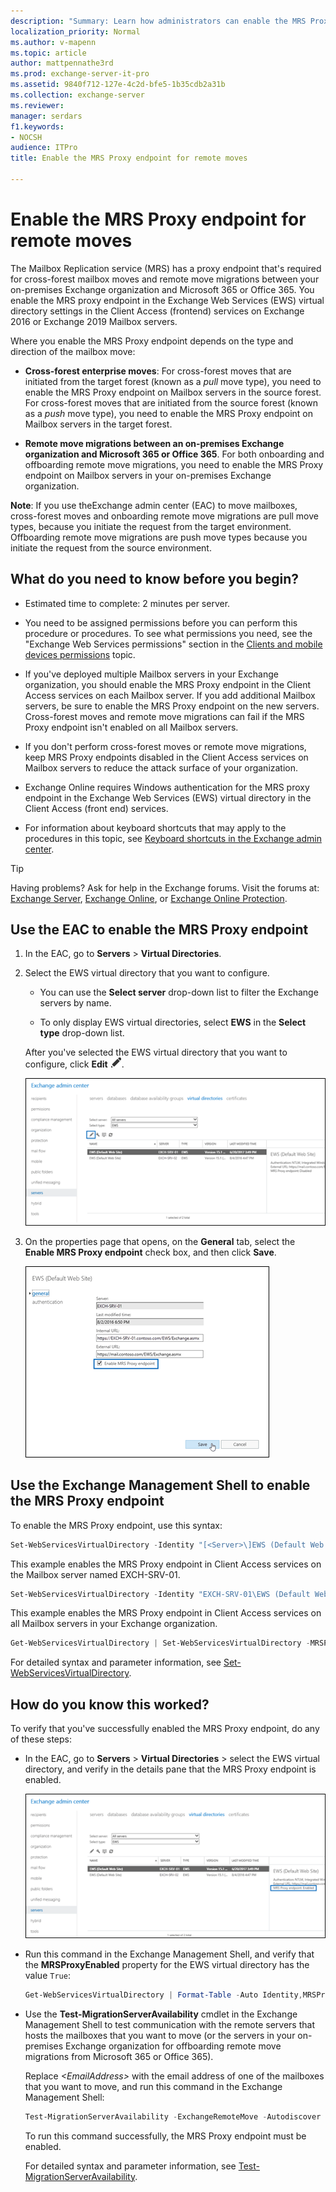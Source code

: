 ```yaml
---
description: "Summary: Learn how administrators can enable the MRS Proxy endpoint that's required for on-premises Exchange Server mailbox moves between Active Directory forests, Microsoft 365, or Office 365."
localization_priority: Normal
ms.author: v-mapenn
ms.topic: article
author: mattpennathe3rd
ms.prod: exchange-server-it-pro
ms.assetid: 9840f712-127e-4c2d-bfe5-1b35cdb2a31b
ms.collection: exchange-server
ms.reviewer:
manager: serdars
f1.keywords:
- NOCSH
audience: ITPro
title: Enable the MRS Proxy endpoint for remote moves

---
```


# Enable the MRS Proxy endpoint for remote moves

The Mailbox Replication service (MRS) has a proxy endpoint that's required for cross-forest mailbox moves and remote move migrations between your on-premises Exchange organization and Microsoft 365 or Office 365. You enable the MRS proxy endpoint in the Exchange Web Services (EWS) virtual directory settings in the Client Access (frontend) services on Exchange 2016 or Exchange 2019 Mailbox servers.

Where you enable the MRS Proxy endpoint depends on the type and direction of the mailbox move:

- **Cross-forest enterprise moves**: For cross-forest moves that are initiated from the target forest (known as a *pull* move type), you need to enable the MRS Proxy endpoint on Mailbox servers in the source forest. For cross-forest moves that are initiated from the source forest (known as a *push* move type), you need to enable the MRS Proxy endpoint on Mailbox servers in the target forest.

- **Remote move migrations between an on-premises Exchange organization and Microsoft 365 or Office 365**. For both onboarding and offboarding remote move migrations, you need to enable the MRS Proxy endpoint on Mailbox servers in your on-premises Exchange organization.

 **Note**: If you use theExchange admin center (EAC) to move mailboxes, cross-forest moves and onboarding remote move migrations are pull move types, because you initiate the request from the target environment. Offboarding remote move migrations are push move types because you initiate the request from the source environment.

## What do you need to know before you begin?

- Estimated time to complete: 2 minutes per server.

- You need to be assigned permissions before you can perform this procedure or procedures. To see what permissions you need, see the "Exchange Web Services permissions" section in the [Clients and mobile devices permissions](../../permissions/feature-permissions/client-and-mobile-device-permissions.md) topic.

- If you've deployed multiple Mailbox servers in your Exchange organization, you should enable the MRS Proxy endpoint in the Client Access services on each Mailbox server. If you add additional Mailbox servers, be sure to enable the MRS Proxy endpoint on the new servers. Cross-forest moves and remote move migrations can fail if the MRS Proxy endpoint isn't enabled on all Mailbox servers.

- If you don't perform cross-forest moves or remote move migrations, keep MRS Proxy endpoints disabled in the Client Access services on Mailbox servers to reduce the attack surface of your organization.

- Exchange Online requires Windows authentication for the MRS proxy endpoint in the Exchange Web Services (EWS) virtual directory in the Client Access (front end) services.

- For information about keyboard shortcuts that may apply to the procedures in this topic, see [Keyboard shortcuts in the Exchange admin center](../../about-documentation/exchange-admin-center-keyboard-shortcuts.md).

> [!TIP]
> Having problems? Ask for help in the Exchange forums. Visit the forums at: [Exchange Server](https://go.microsoft.com/fwlink/p/?linkId=60612), [Exchange Online](https://go.microsoft.com/fwlink/p/?linkId=267542), or [Exchange Online Protection](https://go.microsoft.com/fwlink/p/?linkId=285351).

## Use the EAC to enable the MRS Proxy endpoint

1. In the EAC, go to **Servers** \> **Virtual Directories**.

2. Select the EWS virtual directory that you want to configure.

   - You can use the **Select server** drop-down list to filter the Exchange servers by name.

   - To only display EWS virtual directories, select **EWS** in the **Select type** drop-down list.

   After you've selected the EWS virtual directory that you want to configure, click **Edit** ![Edit icon](../../media/ITPro_EAC_EditIcon.png).

   ![In the EAC, go to Servers \> Virtual Directories, and select the EWS virtual directory](../../media/2d65b172-eadd-49d5-ab70-9500b2e2e6f6.png)

3. On the properties page that opens, on the **General** tab, select the **Enable MRS Proxy endpoint** check box, and then click **Save**.

   ![In the EAC, on the General tab in the properties of the EWS virtual directory, select Enable MRS Proxy endpoint](../../media/ddbcbe12-9b97-4bb4-8015-1e5eb229a191.png)

## Use the Exchange Management Shell to enable the MRS Proxy endpoint

To enable the MRS Proxy endpoint, use this syntax:

```PowerShell
Set-WebServicesVirtualDirectory -Identity "[<Server>\]EWS (Default Web Site)" -MRSProxyEnabled $true
```

This example enables the MRS Proxy endpoint in Client Access services on the Mailbox server named EXCH-SRV-01.

```PowerShell
Set-WebServicesVirtualDirectory -Identity "EXCH-SRV-01\EWS (Default Web Site)" -MRSProxyEnabled $true
```

This example enables the MRS Proxy endpoint in Client Access services on all Mailbox servers in your Exchange organization.

```PowerShell
Get-WebServicesVirtualDirectory | Set-WebServicesVirtualDirectory -MRSProxyEnabled $true
```

For detailed syntax and parameter information, see [Set-WebServicesVirtualDirectory](https://docs.microsoft.com/powershell/module/exchange/set-webservicesvirtualdirectory).

## How do you know this worked?

To verify that you've successfully enabled the MRS Proxy endpoint, do any of these steps:

- In the EAC, go to **Servers** \> **Virtual Directories** \> select the EWS virtual directory, and verify in the details pane that the MRS Proxy endpoint is enabled.

  ![In the EAC, select the EWS virtual directory, and verify that the MRS Proxy endpoint is enabled in the details pane.](../../media/3999dc9a-44a1-442d-bda7-866c365f7846.png)

- Run this command in the Exchange Management Shell, and verify that the **MRSProxyEnabled** property for the EWS virtual directory has the value `True`:

  ```PowerShell
  Get-WebServicesVirtualDirectory | Format-Table -Auto Identity,MRSProxyEnabled
  ```

- Use the **Test-MigrationServerAvailability** cmdlet in the Exchange Management Shell to test communication with the remote servers that hosts the mailboxes that you want to move (or the servers in your on-premises Exchange organization for offboarding remote move migrations from Microsoft 365 or Office 365).

  Replace _\<EmailAddress\>_ with the email address of one of the mailboxes that you want to move, and run this command in the Exchange Management Shell:

  ```PowerShell
  Test-MigrationServerAvailability -ExchangeRemoteMove -Autodiscover -EmailAddress <EmailAddress> -Credentials (Get-Credential)
  ```

  To run this command successfully, the MRS Proxy endpoint must be enabled.

  For detailed syntax and parameter information, see [Test-MigrationServerAvailability](https://docs.microsoft.com/powershell/module/exchange/test-migrationserveravailability).
